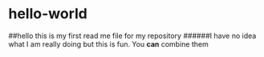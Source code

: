# hello-world

##hello this is my first read me file for my repository
######I have no idea what I am really doing but this is fun.
You **can** combine them

